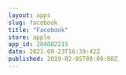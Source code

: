 ```yaml
---
layout: apps
slug: facebook
title: "Facebook"
store: apple
app_id: 284882215
date: 2021-09-23T16:39:42Z
published: 2019-02-05T08:00:00Z
---
```

